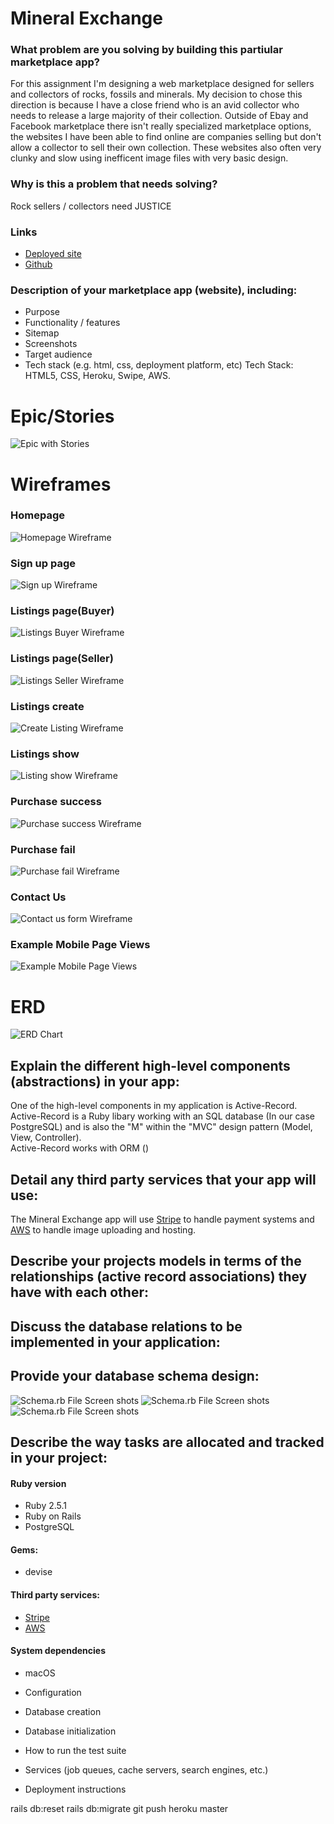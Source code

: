 # Mineral Exchange

### What problem are you solving by building this partiular marketplace app?
For this assignment I'm designing a web marketplace designed for sellers and collectors of rocks, fossils and minerals. My decision to chose this direction is because I have a close friend who is an avid collector who needs to release a large majority of their collection. Outside of Ebay and Facebook marketplace there isn't really specialized marketplace options, the websites I have been able to find online are companies selling but don't allow a collector to sell their own collection. These websites also often very clunky and slow using inefficent image files with very basic design. <br>

### Why is this a problem that needs solving? 
Rock sellers / collectors need JUSTICE

### Links
- [Deployed site](https://limitless-earth-36988.herokuapp.com/)<br>
- [Github](https://github.com/ChristopherDalziel/mineral-exchange-2.0)


### Description of your marketplace app (website), including:
- Purpose
- Functionality / features
- Sitemap
- Screenshots
- Target audience
- Tech stack (e.g. html, css, deployment platform, etc)
Tech Stack: HTML5, CSS, Heroku, Swipe, AWS.

# Epic/Stories
![Epic with Stories](/app/assets/images/md_images/Stories.jpeg)

# Wireframes

### Homepage
![Homepage Wireframe](/app/assets/images/md_images/home_page.png)
### Sign up page
![Sign up Wireframe](/app/assets/images/md_images/sign_up_page.png)
### Listings page(Buyer)
![Listings Buyer Wireframe](/app/assets/images/md_images/listings_page.png)
### Listings page(Seller)
![Listings Seller Wireframe](app/assets/images/md_images/listings_page_seller.png)
### Listings create
![Create Listing Wireframe](/app/assets/images/md_images/listing_create_page.png)
### Listings show
![Listing show Wireframe](/app/assets/images/md_images/listing_show.png)
### Purchase success
![Purchase success Wireframe](/app/assets/images/md_images/purchase_success_page.png)
### Purchase fail
![Purchase fail Wireframe](/app/assets/images/md_images/purchase_fail_page.png)
### Contact Us
![Contact us form Wireframe](app/assets/images/md_images/contact_page.png)
### Example Mobile Page Views
![Example Mobile Page Views](/app/assets/images/md_images/example_mobile_page_views.png)

# ERD
![ERD Chart](/app/assets/images/md_images/T2A2-ERD.png)

## Explain the different high-level components (abstractions) in your app:
One of the high-level components in my application is Active-Record. Active-Record is a Ruby libary working with an SQL database (In our case PostgreSQL) and is also the "M" within the "MVC" design pattern (Model, View, Controller).<br>
Active-Record works with ORM ()

## Detail any third party services that your app will use:
The Mineral Exchange app will use [Stripe](www.stripe.com) to handle payment systems and [AWS](www.https://aws.amazon.com) to handle image uploading and hosting. 

## Describe your projects models in terms of the relationships (active record associations) they have with each other:

## Discuss the database relations to be implemented in your application:

## Provide your database schema design:
![Schema.rb File Screen shots](app/assets/images/md_images/schema_1.png)
![Schema.rb File Screen shots](app/assets/images/md_images/schema_2.png)
![Schema.rb File Screen shots](app/assets/images/md_images/schema_3.png)

## Describe the way tasks are allocated and tracked in your project:

#### Ruby version
- Ruby 2.5.1
- Ruby on Rails
- PostgreSQL

#### Gems:
- devise

#### Third party services:
- [Stripe](www.stripe.com)
- [AWS](www.https://aws.amazon.com/)

#### System dependencies
- macOS

* Configuration

* Database creation

* Database initialization

* How to run the test suite

* Services (job queues, cache servers, search engines, etc.)

* Deployment instructions

rails db:reset
rails db:migrate
git push heroku master